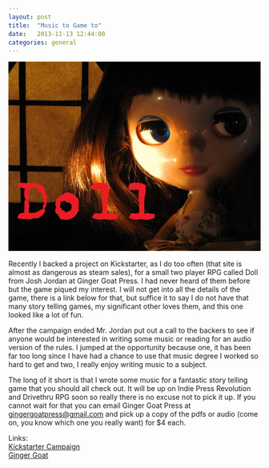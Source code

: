 ```yaml
---
layout: post
title:  "Music to Game to"
date:   2013-11-13 12:44:00
categories: general
---
```


<img src="/images/story/doll.jpg" class="headline"/>

Recently I backed a project on Kickstarter, as I do too often (that site is almost as dangerous as steam sales), for a small two player RPG called Doll from Josh Jordan at Ginger Goat Press. I had never heard of them before but the game piqued my interest. I will not get into all the details of the game, there is a link below for that, but suffice it to say I do not have that many story telling games, my significant other loves them, and this one looked like a lot of fun.

After the campaign ended Mr. Jordan put out a call to the backers to see if anyone would be interested in writing some music or reading for an audio version of the rules. I jumped at the opportunity because one, it has been far too long since I have had a chance to use that music degree I worked so hard to get and two, I really enjoy writing music to a subject. 

The long of it short is that I wrote some music for a fantastic story telling game that you should all check out. It will be up on Indie Press Revolution and Drivethru RPG soon so really there is no excuse not to pick it up. If you cannot wait for that you can email Ginger Goat Press at gingergoatpress@gmail.com and pick up a copy of the pdfs or audio (come on, you know which one you really want) for $4 each.

Links:<br />
<a href="http://www.kickstarter.com/projects/1080999837/doll" target="_blank">Kickstarter Campaign</a></br>
<a href="http://ginger-goat.blogspot.com/" target="_blank">Ginger Goat</a>